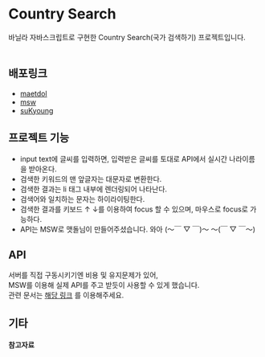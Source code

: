 # Country Search

바닐라 자바스크립트로 구현한 Country Search(국가 검색하기) 프로젝트입니다. <br/> <br/>


## 배포링크

- [maetdol](https://awesome-tomato.github.io/CodeReview/countrySearch_js/maetdol/index.html)
- [msw](https://awesome-tomato.github.io/CodeReview/countrySearch_js/msw/index.html)
- [suKyoung](https://awesome-tomato.github.io/CodeReview/countrySearch_js/suKyoung/index.html)



## 프로젝트 기능

- input text에 글씨를 입력하면, 입력받은 글씨를 토대로 API에서 실시간 나라이름을 받아온다.
- 검색한 키워드의 맨 앞글자는 대문자로 변환한다.
- 검색한 결과는 li 태그 내부에 렌더링되어 나타난다.
- 검색어와 일치하는 문자는 하이라이팅한다.
- 검색한 결과를 키보드 ↑ ↓를 이용하여 focus 할 수 있으며, 마우스로 focus로 가능하다.
- API는 MSW로 맷돌님이 만들어주셨습니다. 와아 (〜￣ ▽ ￣)〜 〜(￣ ▽ ￣〜)


## API

서버를 직접 구동시키기엔 비용 및 유지문제가 있어, <br/>
MSW를 이용해 실제 API를 주고 받듯이 사용할 수 있게 했습니다. <br/>
관련 문서는 [해당 링크](https://github.com/Awesome-Tomato/CodeReview/blob/main/countrySearch_js/msw/README.md) 를 이용해주세요.


## 기타


#### 참고자료
